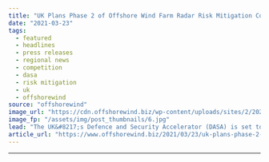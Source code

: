 ```yaml
---
title: "UK Plans Phase 2 of Offshore Wind Farm Radar Risk Mitigation Competition"
date: "2021-03-23"
tags: 
  - featured
  - headlines
  - press releases
  - regional news
  - competition
  - dasa
  - risk mitigation
  - uk
  - offshorewind
source: "offshorewind"
image_url: "https://cdn.offshorewind.biz/wp-content/uploads/sites/2/2021/03/23160504/UK-Plans-Phase-2-of-Offshore-Wind-Farm-Radar-Risk-Mitigation-Competition.jpg"
image_fp: "/assets/img/post_thumbnails/6.jpg"
lead: "The UK&#8217;s Defence and Security Accelerator (DASA) is set to launch the second phase of"
article_url: "https://www.offshorewind.biz/2021/03/23/uk-plans-phase-2-of-offshore-wind-farm-radar-risk-mitigation-competition/"
---
```


---
